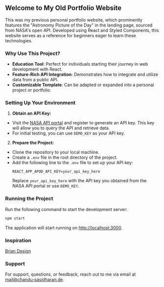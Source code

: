## Welcome to My Old Portfolio Website

This was my previous personal portfolio website, which prominently features the "Astronomy Picture of the Day" in the landing page, sourced from NASA's open API. Developed using React and Styled Components, this website serves as a reference for beginners eager to learn these technologies.

### Why Use This Project?

- **Education Tool**: Perfect for individuals starting their journey in web development with React.
- **Feature-Rich API Integration**: Demonstrates how to integrate and utilize data from a public API.
- **Customizable Template**: Can be adapted or expanded into a personal project or portfolio.

### Setting Up Your Environment

1. **Obtain an API Key:**
- Visit the [NASA API portal](https://api.nasa.gov/) and register to generate an API key. This key will allow you to query the API and retrieve data.
- For initial testing, you can use `DEMO_KEY` as your API key.

2. **Prepare the Project:**
- Clone the repository to your local machine.
- Create a `.env` file in the root directory of the project.
- Add the following line to the `.env` file to set up your API key:
    ```plaintext
    REACT_APP_APOD_API_KEY=your_api_key_here
    ```
    Replace `your_api_key_here` with the API key you obtained from the NASA API portal or use `DEMO_KEY`.

### Running the Project

Run the following command to start the development server:
```bash
npm start
```
The application will start running on [http://localhost:3000](http://localhost:3000).

### Inspiration

[Brian Design](https://www.youtube.com/watch?v=Nl54MJDR2p8)

### Support

For support, questions, or feedback, reach out to me via email at [mail@chandu-sasidharan.de](mailto:mail@chandu-sasidharan.de).